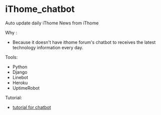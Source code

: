 # iThome_chatbot
Auto update daily iThome News from iThome 

Why : 
- Because it doesn't have ithome forum's chatbot to receives the latest technology information every day.

Tools: 
- Python
- Django
- Linebot
- Heroku
- UptimeRobot

Tutorial:
- [tutorial for chatbot](https://medium.com/@frankye_22330/chatbot-django-heroku-uptimerobot-c953421dac91)
